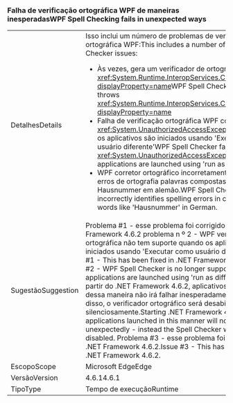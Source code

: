 ### <a name="wpf-spell-checking-fails-in-unexpected-ways"></a><span data-ttu-id="da786-101">Falha de verificação ortográfica WPF de maneiras inesperadas</span><span class="sxs-lookup"><span data-stu-id="da786-101">WPF Spell Checking fails in unexpected ways</span></span>

|   |   |
|---|---|
|<span data-ttu-id="da786-102">Detalhes</span><span class="sxs-lookup"><span data-stu-id="da786-102">Details</span></span>|<span data-ttu-id="da786-103">Isso inclui um número de problemas de verificação ortográfica WPF:</span><span class="sxs-lookup"><span data-stu-id="da786-103">This includes a number of WPF Spell Checker issues:</span></span><ul><li><span data-ttu-id="da786-104">Às vezes, gera um verificador de ortografia do WPF <xref:System.Runtime.InteropServices.COMException?displayProperty=name></span><span class="sxs-lookup"><span data-stu-id="da786-104">WPF Spell Checker sometimes throws <xref:System.Runtime.InteropServices.COMException?displayProperty=name></span></span></li><li><span data-ttu-id="da786-105">Falha de verificação ortográfica WPF com <xref:System.UnauthorizedAccessException> quando os aplicativos são iniciados usando 'Executar como usuário diferente'</span><span class="sxs-lookup"><span data-stu-id="da786-105">WPF Spell Checker fails with <xref:System.UnauthorizedAccessException> when applications are launched using 'run as different user'</span></span></li><li><span data-ttu-id="da786-106">WPF corretor ortográfico incorretamente identifica erros de ortografia palavras compostas como Hausnummer em alemão.</span><span class="sxs-lookup"><span data-stu-id="da786-106">WPF Spell Checker incorrectly identifies spelling errors in compound words like 'Hausnummer' in German.</span></span></li></ul>|
|<span data-ttu-id="da786-107">Sugestão</span><span class="sxs-lookup"><span data-stu-id="da786-107">Suggestion</span></span>|<span data-ttu-id="da786-108">Problema #1 - esse problema foi corrigido no .NET Framework 4.6.2 problema n º 2 - WPF verificação ortográfica não tem suporte quando os aplicativos são iniciados usando 'Executar como usuário diferente'.</span><span class="sxs-lookup"><span data-stu-id="da786-108">Issue #1 - This has been fixed in .NET Framework 4.6.2 Issue #2 - WPF Spell Checker is no longer supported when applications are launched using 'run as different user'.</span></span> <span data-ttu-id="da786-109">A partir do .NET Framework 4.6.2, aplicativos iniciados dessa maneira não irá falhar inesperadamente - em vez disso, o verificador ortográfico será desabilitado silenciosamente.</span><span class="sxs-lookup"><span data-stu-id="da786-109">Starting .NET Framework 4.6.2, applications launched in this manner will no longer crash unexpectedly - instead the Spell Checker will be silently disabled.</span></span> <span data-ttu-id="da786-110">Problema #3 - esse problema foi corrigido no .NET Framework 4.6.2.</span><span class="sxs-lookup"><span data-stu-id="da786-110">Issue #3 - This has been fixed in .NET Framework 4.6.2.</span></span>|
|<span data-ttu-id="da786-111">Escopo</span><span class="sxs-lookup"><span data-stu-id="da786-111">Scope</span></span>|<span data-ttu-id="da786-112">Microsoft Edge</span><span class="sxs-lookup"><span data-stu-id="da786-112">Edge</span></span>|
|<span data-ttu-id="da786-113">Versão</span><span class="sxs-lookup"><span data-stu-id="da786-113">Version</span></span>|<span data-ttu-id="da786-114">4.6.1</span><span class="sxs-lookup"><span data-stu-id="da786-114">4.6.1</span></span>|
|<span data-ttu-id="da786-115">Tipo</span><span class="sxs-lookup"><span data-stu-id="da786-115">Type</span></span>|<span data-ttu-id="da786-116">Tempo de execução</span><span class="sxs-lookup"><span data-stu-id="da786-116">Runtime</span></span>|

